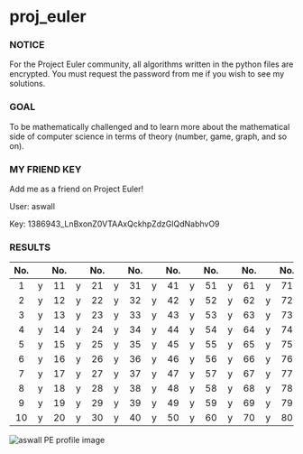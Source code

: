 # proj_euler

### NOTICE
For the Project Euler community, all algorithms written in the python files are encrypted.
You must request the password from me if you wish to see my solutions.

### GOAL
To be mathematically challenged and to learn more about the mathematical side of computer science
in terms of theory (number, game, graph, and so on). 


### MY FRIEND KEY
Add me as a friend on Project Euler!  

User: aswall  

Key: 1386943_LnBxonZ0VTAAxQckhpZdzGlQdNabhvO9 



### RESULTS
| No. | | No. | | No. | | No. | | No. | | No. | | No. | | No. | | No. | |
|:---:|:---:|:---:|:---:|:---:|:---:|:---:|:---:|:---:|:---:|:---:|:---:|:---:|:---:|:---:|:---:|:---:| :---: |
 1 | y | 11 | y | 21 | y | 31 | y | 41 | y | 51 | y | 61 | y | 71 | y | 81 | n |
 2 | y | 12 | y | 22 | y | 32 | y | 42 | y | 52 | y | 62 | y | 72 | y | 82 | n |
 3 | y | 13 | y | 23 | y | 33 | y | 43 | y | 53 | y | 63 | y | 73 | y | 83 | n |
 4 | y | 14 | y | 24 | y | 34 | y | 44 | y | 54 | y | 64 | y | 74 | y | 84 | n |
 5 | y | 15 | y | 25 | y | 35 | y | 45 | y | 55 | y | 65 | y | 75 | y | 85 | n |
 6 | y | 16 | y | 26 | y | 36 | y | 46 | y | 56 | y | 66 | y | 76 | y | 86 | n |
 7 | y | 17 | y | 27 | y | 37 | y | 47 | y | 57 | y | 67 | y | 77 | y | 87 | n |
 8 | y | 18 | y | 28 | y | 38 | y | 48 | y | 58 | y | 68 | y | 78 | y | 88 | n |
 9 | y | 19 | y | 29 | y | 39 | y | 49 | y | 59 | y | 69 | y | 79 | y | 89 | n |
 10 | y | 20 | y | 30 | y | 40 | y | 50 | y | 60 | y | 70 | y | 80 | y | 90 | n |

<img src="https://projecteuler.net/profile/aswall.png" alt="aswall PE profile image">